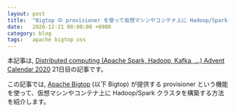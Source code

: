 ```yaml
---
layout: post
title:  "Bigtop の provisioner を使って仮想マシンやコンテナ上に Hadoop/Spark クラスタを構築する"
date:   2020-12-21 00:00:00 +0900
category: blog
tags:   apache bigtop oss
---
```

本記事は,
[Distributed computing (Apache Spark, Hadoop, Kafka, ...) Advent Calendar 2020](https://qiita.com/advent-calendar/2020/distributed-computing)
21日目の記事です。

この記事では, [Apache Bigtop](https://bigtop.apache.org) (以下 Bigtop) が提供する
provisioner という機能を使って、仮想マシンやコンテナ上に Hadoop/Spark クラスタを構築する方法を紹介します。
